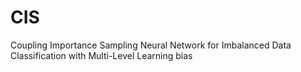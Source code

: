 # CIS
Coupling Importance Sampling Neural Network for Imbalanced Data Classification with Multi-Level Learning bias
